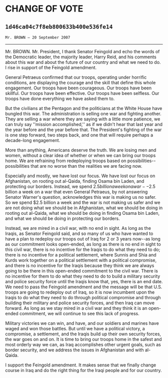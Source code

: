 # CHANGE OF VOTE
## `1d46ca04c7f8eb800633b400e536fe14`
`Mr. BROWN — 20 September 2007`

---


Mr. BROWN. Mr. President, I thank Senator Feingold and echo the words 
of the Democratic leader, the majority leader, Harry Reid, and his 
comments about this war and about the future of our country and what we 
need to do. I rise in support of the Feingold amendment.

General Petraeus confirmed that our troops, operating under horrific 
conditions, are displaying the courage and the skill that define this 
whole engagement. Our troops have been courageous. Our troops have been 
skillful. Our troops have been effective. Our troops have been 
selfless. Our troops have done everything we have asked them to.

But the civilians at the Pentagon and the politicians at the White 
House have bungled this war. The administration is selling one war and 
fighting another. They are selling a war where they are saying with a 
little more patience, we can truly say ''mission accomplished,'' as if 
we didn't hear that last year and the year before and the year before 
that. The President's fighting of the war is one step forward, two 
steps back, and one that will require perhaps a decade-long engagement.

More than anything, Americans deserve the truth. We are losing men 
and women, without a clear idea of whether or when we can bring our 
troops home. We are refraining from redeploying troops based on 
possibilities--possibilities that are no worse than the realities we 
are facing now.

Especially and mostly, we have lost our focus. We have lost our focus 
on Afghanistan, on rooting out al-Qaida, finding Osama bin Laden, and 
protecting our borders. Instead, we spend $2.5 billion a week on a 
war--$2.5 billion a week on a war that even General Petraeus, by not 
answering Senator Warner's question, acknowledges this war is making us 
no safer. So we spend $2.5 billion a week and the war is not making us 
safer and we are not doing what we should be in Afghanistan, what we 
should be doing in rooting out al-Qaida, what we should be doing in 
finding Osama bin Laden, and what we should be doing in protecting our 
borders.

Instead, we are mired in a civil war, with no end in sight. As long 
as the Iraqis, as Senator Feingold said, and so many of us who have 
wanted to have a plan to redeploy our troops out of Iraq for 2 or 3 
years now--as long as our commitment looks open-ended, as long as there 
is no end in sight to this civil war, there is no incentive for the 
Iraqis to do what they need to do; there is no incentive for a 
political settlement, where Sunnis and Shia and Kurds work together on 
a political settlement with a political compromise, and there is no 
incentive for the Iraqis because they think we are always going to be 
there in this open-ended commitment to the civil war. There is no 
incentive for them to do what they need to do to build a military 
security and police security force until the Iraqis know that, yes, 
there is an end date. We need to pass the Feingold amendment and the 
message will be that U.S. troops are going to redeploy out of Iraq, so 
it is now incumbent upon the Iraqis to do what they need to do through 
political compromise and through building their military and police 
security forces, and then Iraq can move forward. As long as we stay 
mired in a civil war and they think it is an open-ended commitment, we 
will continue to see this lack of progress.

Military victories we can win, and have, and our soldiers and marines 
have waged and won those battles. But until we have a political 
victory, a compromise, a settlement, and the Iraqis build up their own 
security forces, the war goes on and on. It is time to bring our troops 
home in the safest and most orderly way we can, as Iraq accomplishes 
other urgent goals, such as border security, and we address the issues 
in Afghanistan and with al-Qaida.

I support the Feingold amendment. It makes sense that we finally 
change course in Iraq and do the right thing for the Iraqi people and 
for our country.